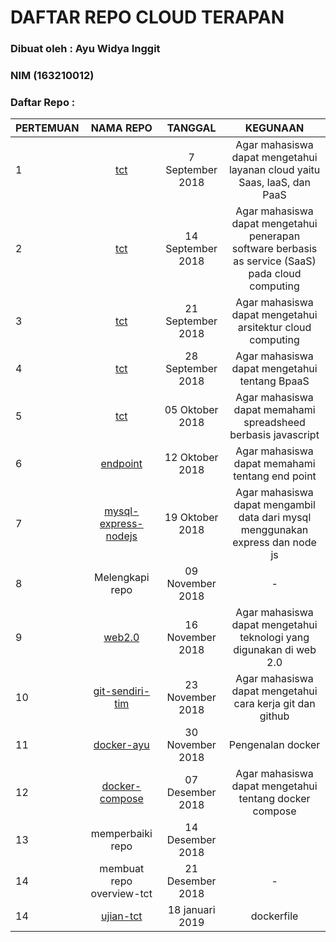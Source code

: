 # DAFTAR REPO CLOUD TERAPAN 

### Dibuat oleh : Ayu Widya Inggit
### NIM (163210012)

### Daftar Repo :

| PERTEMUAN | NAMA REPO                                                           | TANGGAL           | KEGUNAAN                                                                |
|-----------|:-------------------------------------------------------------------:|:-----------------:|:-----------------------------------------------------------------------:|
| 1         | [tct](https://github.com/ayuwidyainggit/tct/tree/master/minggu-01)  | 7 September 2018  | Agar mahasiswa dapat mengetahui layanan cloud yaitu Saas, IaaS, dan PaaS|
| 2         | [tct](https://github.com/ayuwidyainggit/tct/tree/master/minggu-02)  | 14 September 2018  | Agar mahasiswa dapat mengetahui penerapan software berbasis as service (SaaS) pada cloud computing|
| 3         | [tct](https://github.com/ayuwidyainggit/tct/tree/master/minggu-03)  | 21 September 2018  | Agar mahasiswa dapat mengetahui arsitektur cloud computing |
| 4         | [tct](https://github.com/ayuwidyainggit/tct/tree/master/minggu-04)  | 28 September 2018  | Agar mahasiswa dapat mengetahui tentang BpaaS|
| 5         | [tct](https://github.com/ayuwidyainggit/tct/tree/master/minggu-05)  | 05 Oktober 2018  | Agar mahasiswa dapat memahami spreadsheed berbasis javascript |
| 6         | [endpoint](https://github.com/ayuwidyainggit/endpoint)  | 12 Oktober 2018  | Agar mahasiswa dapat memahami tentang end point |
| 7         | [mysql-express-nodejs](https://github.com/ayuwidyainggit/mysql-express-nodejs)  | 19 Oktober 2018  | Agar mahasiswa dapat mengambil data dari mysql menggunakan express dan node js|
| 8         | Melengkapi repo                                                     | 09 November 2018  | -  |
| 9         | [web2.0](https://github.com/ayuwidyainggit/web2.0)                  | 16 November 2018  | Agar mahasiswa dapat mengetahui teknologi yang digunakan di web 2.0 |
| 10         | [git-sendiri-tim](https://github.com/ayuwidyainggit/git-sendiri-tim)| 23 November 2018  | Agar mahasiswa dapat mengetahui cara kerja git dan github|
| 11        | [docker-ayu](https://github.com/ayuwidyainggit/docker-ayu)  | 30 November 2018  |  Pengenalan docker  |
| 12         | [docker-compose](https://github.com/ayuwidyainggit/docker-compose)  | 07 Desember 2018  | Agar mahasiswa dapat mengetahui tentang docker compose|
| 13         | memperbaiki repo  | 14 Desember 2018  | |
| 14         | membuat repo overview-tct                                           | 21 Desember 2018  |  - |
| 14         | [ujian-tct](https://github.com/ayuwidyainggit/ujian-tct)                                        | 18 januari 2019  |  dockerfile|